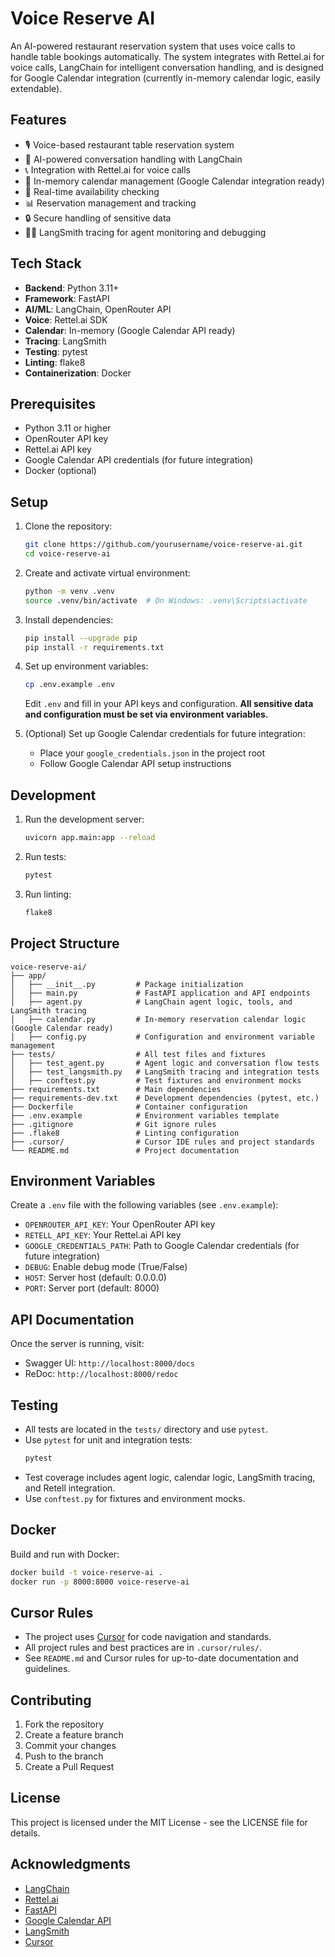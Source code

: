 # Voice Reserve AI

An AI-powered restaurant reservation system that uses voice calls to handle table bookings automatically. The system integrates with Rettel.ai for voice calls, LangChain for intelligent conversation handling, and is designed for Google Calendar integration (currently in-memory calendar logic, easily extendable).

## Features

- 🎙️ Voice-based restaurant table reservation system
- 🤖 AI-powered conversation handling with LangChain
- 📞 Integration with Rettel.ai for voice calls
- 📅 In-memory calendar management (Google Calendar integration ready)
- 🔄 Real-time availability checking
- 📊 Reservation management and tracking
- 🔒 Secure handling of sensitive data
- 🧑‍💻 LangSmith tracing for agent monitoring and debugging

## Tech Stack

- **Backend**: Python 3.11+
- **Framework**: FastAPI
- **AI/ML**: LangChain, OpenRouter API
- **Voice**: Rettel.ai SDK
- **Calendar**: In-memory (Google Calendar API ready)
- **Tracing**: LangSmith
- **Testing**: pytest
- **Linting**: flake8
- **Containerization**: Docker

## Prerequisites

- Python 3.11 or higher
- OpenRouter API key
- Rettel.ai API key
- Google Calendar API credentials (for future integration)
- Docker (optional)

## Setup

1. Clone the repository:
   ```bash
   git clone https://github.com/yourusername/voice-reserve-ai.git
   cd voice-reserve-ai
   ```

2. Create and activate virtual environment:
   ```bash
   python -m venv .venv
   source .venv/bin/activate  # On Windows: .venv\Scripts\activate
   ```

3. Install dependencies:
   ```bash
   pip install --upgrade pip
   pip install -r requirements.txt
   ```

4. Set up environment variables:
   ```bash
   cp .env.example .env
   ```
   Edit `.env` and fill in your API keys and configuration. **All sensitive data and configuration must be set via environment variables.**

5. (Optional) Set up Google Calendar credentials for future integration:
   - Place your `google_credentials.json` in the project root
   - Follow Google Calendar API setup instructions

## Development

1. Run the development server:
   ```bash
   uvicorn app.main:app --reload
   ```

2. Run tests:
   ```bash
   pytest
   ```

3. Run linting:
   ```bash
   flake8
   ```

## Project Structure

```
voice-reserve-ai/
├── app/
│   ├── __init__.py         # Package initialization
│   ├── main.py             # FastAPI application and API endpoints
│   ├── agent.py            # LangChain agent logic, tools, and LangSmith tracing
│   ├── calendar.py         # In-memory reservation calendar logic (Google Calendar ready)
│   ├── config.py           # Configuration and environment variable management
├── tests/                  # All test files and fixtures
│   ├── test_agent.py       # Agent logic and conversation flow tests
│   ├── test_langsmith.py   # LangSmith tracing and integration tests
│   ├── conftest.py         # Test fixtures and environment mocks
├── requirements.txt        # Main dependencies
├── requirements-dev.txt    # Development dependencies (pytest, etc.)
├── Dockerfile              # Container configuration
├── .env.example            # Environment variables template
├── .gitignore              # Git ignore rules
├── .flake8                 # Linting configuration
├── .cursor/                # Cursor IDE rules and project standards
└── README.md               # Project documentation
```

## Environment Variables

Create a `.env` file with the following variables (see `.env.example`):
- `OPENROUTER_API_KEY`: Your OpenRouter API key
- `RETELL_API_KEY`: Your Rettel.ai API key
- `GOOGLE_CREDENTIALS_PATH`: Path to Google Calendar credentials (for future integration)
- `DEBUG`: Enable debug mode (True/False)
- `HOST`: Server host (default: 0.0.0.0)
- `PORT`: Server port (default: 8000)

## API Documentation

Once the server is running, visit:
- Swagger UI: `http://localhost:8000/docs`
- ReDoc: `http://localhost:8000/redoc`

## Testing

- All tests are located in the `tests/` directory and use `pytest`.
- Use `pytest` for unit and integration tests:
  ```bash
  pytest
  ```
- Test coverage includes agent logic, calendar logic, LangSmith tracing, and Retell integration.
- Use `conftest.py` for fixtures and environment mocks.

## Docker

Build and run with Docker:
```bash
docker build -t voice-reserve-ai .
docker run -p 8000:8000 voice-reserve-ai
```

## Cursor Rules

- The project uses [Cursor](https://www.cursor.so/) for code navigation and standards.
- All project rules and best practices are in `.cursor/rules/`.
- See `README.md` and Cursor rules for up-to-date documentation and guidelines.

## Contributing

1. Fork the repository
2. Create a feature branch
3. Commit your changes
4. Push to the branch
5. Create a Pull Request

## License

This project is licensed under the MIT License - see the LICENSE file for details.

## Acknowledgments

- [LangChain](https://github.com/langchain-ai/langchain)
- [Rettel.ai](https://retellai.com/)
- [FastAPI](https://fastapi.tiangolo.com/)
- [Google Calendar API](https://developers.google.com/calendar)
- [LangSmith](https://smith.langchain.com/)
- [Cursor](https://www.cursor.so/) 